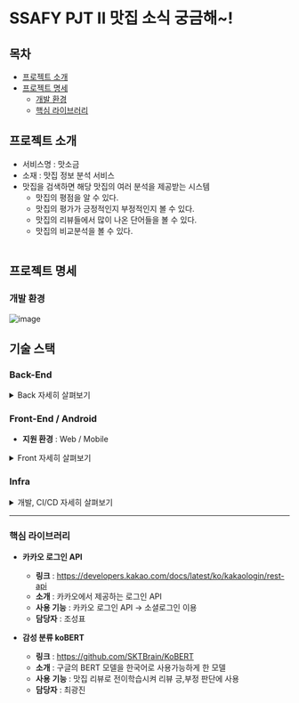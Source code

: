 # SSAFY PJT II 맛집 소식 궁금해~!

## 목차

- [프로젝트 소개](#프로젝트-소개)
- [프로젝트 명세](#프로젝트-명세)
  - [개발 환경](#개발-환경)
  - [핵심 라이브러리](#핵심-라이브러리)
    <br>

## 프로젝트 소개

- 서비스명 : 맛소금
- 소재 : 맛집 정보 분석 서비스
- 맛집을 검색하면 해당 맛집의 여러 분석을 제공받는 시스템
  - 맛집의 평점을 알 수 있다.
  - 맛집의 평가가 긍정적인지 부정적인지 볼 수 있다.
  - 맛집의 리뷰들에서 많이 나온 단어들을 볼 수 있다.
  - 맛집의 비교분석을 볼 수 있다.
  <br>

## 프로젝트 명세

### 개발 환경

![image](/uploads/9a3a737334ccec85e09f063fe3b5570f/image.png)

## 기술 스택

### Back-End

<details>
    <summary>Back 자세히 살펴보기</summary>
    <ul>
      <li>기술스택 ⚙</li>
    </ul>
    <ul>
        <li>Spring-Boot : 2.5.4</li>
        <li>Spring-Boot-Data-JPA</li>
        <li>spring-boot-starter-security</li>
        <li>spring-boot-starter-jdbc</li>
        <li>swagger</li>
        <li>jjwt : 0.11.2</li>
        <li>lombok</li>
        <li>mysql : 8.0.22</li>
    </ul>
</details>


### Front-End / Android

- **지원 환경** : Web / Mobile 
<details>
    <summary>Front 자세히 살펴보기</summary>
    <ul>
        <li>기술스택 ⚙</li>
    </ul>   
    <ul>
        <li>JS, HTML, CSS</li>
        <li>TailWindCSS</li>
        <li>Vue.js</li>
    </ul>
    <li>--------------------------------------------------------------------------------------</li>
    <ul>
        <li>라이브러리 📚</li>
    </ul>   
    <ul>
        <li>axios</li>
        <li>eslint & prettier</li>
        <li>aos</li>
        <li>bootstrap</li>
        <li>bootstrap-vue</li>
        <li>jwt-decode</li>
        <li>vuetify</li>
        <li>vuetify-image-input</li>
        <li>vuex</li>
        <li>vuex-persistedstate</li
    </ul>
</details>



### Infra

  <details>
      <summary>개발, CI/CD 자세히 살펴보기</summary>
      <ul>
          <li>AWS EC2 - Deploy Server</li>
          <li>Docker
            <li>Mysql - DB Server</li>
            <li>Jenkins</li> 
          </li>
          <li>GitLab</li>
      	  <li>Hadoop</li>
      </ul>
  </details>




-------------------
### 핵심 라이브러리
- **카카오 로그인 API**

  - **링크** : https://developers.kakao.com/docs/latest/ko/kakaologin/rest-api
  - **소개** : 카카오에서 제공하는 로그인 API
  - **사용 기능** : 카카오 로그인 API -> 소셜로그인 이용
  - **담당자** : 조성표
  
- **감성 분류 koBERT**
  - **링크** : https://github.com/SKTBrain/KoBERT
  - **소개** : 구글의 BERT 모델을 한국어로 사용가능하게 한 모델
  - **사용** **기능** : 맛집 리뷰로 전이학습시켜 리뷰 긍,부정 판단에 사용
  - **담당자** : 최광진
